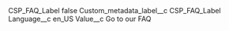 <?xml version="1.0" encoding="UTF-8"?>
<CustomMetadata xmlns="http://soap.sforce.com/2006/04/metadata" xmlns:xsi="http://www.w3.org/2001/XMLSchema-instance" xmlns:xsd="http://www.w3.org/2001/XMLSchema">
    <label>CSP_FAQ_Label</label>
    <protected>false</protected>
    <values>
        <field>Custom_metadata_label__c</field>
        <value xsi:type="xsd:string">CSP_FAQ_Label</value>
    </values>
    <values>
        <field>Language__c</field>
        <value xsi:type="xsd:string">en_US</value>
    </values>
    <values>
        <field>Value__c</field>
        <value xsi:type="xsd:string">Go to our FAQ</value>
    </values>
</CustomMetadata>

